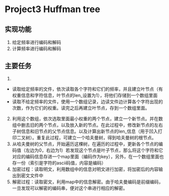 # Project3 Huffman tree 
## 实现功能
1. 给定频率进行编码和解码
2. 计算频率进行编码和解码

## 主要任务
1.
- 读取给定频率的文件，依次读取各个字符和它们的频率，并且建立叶节点（有权重信息和字符信息，叶节点的len_设置为1），将他们存储到一个数组里面
- 读取不给定频率的文件，使用一个数组记录，边读文件边计算各个字符出现的次数，作为它们的权重。读完之后再建立叶节点，存到一个数组里面。 
2. 利用这个数组，依次选取里面最小权重的两个节点，建立一个新节点。并在数组中删去旧的两个节点，以及放入新的节点。在此过程中，修改新节点的左右子树信息和旧节点的父节点信息。以及计算出新节点的len_信息（用于凹入打印二叉树）。重复此过程，可建立一个哈夫曼树，得到哈夫曼树的根节点。
3. 从哈夫曼树的父节点，开始遍历这棵树，在遍历的过程中，更新各个节点的编码值（左边为0，右边为1）若发现这个节点是叶子节点，那么将这个字符和它对应的编码信息存进一个map里面（编码作为key），另外，在一个数组里面也存一份（索引是字符的ascii码值，内容是编码）
4. 加密过程：读取明文，利用数组中的信息对明文进行加密，将加密后的内容输出到密文文件中
5. 解密过程：读取密文，利用map中的信息解密。由于哈夫曼编码是前缀编码，一旦发现可以解密的编码串，便对这个串进行相应的解密。